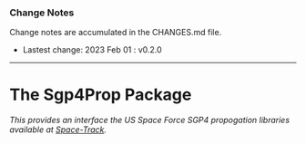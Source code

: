 ### Change Notes

Change notes are accumulated in the CHANGES.md file.

* Lastest change: 2023 Feb 01 : v0.2.0
___
# The Sgp4Prop Package

*This provides an interface the US Space Force SGP4 propogation libraries available at [Space-Track](https://www.space-track.org).*
